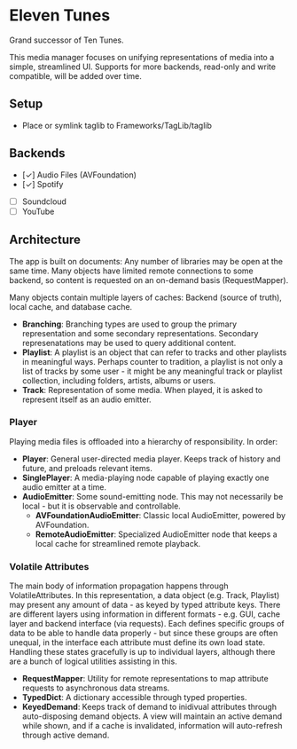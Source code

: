 #  Eleven Tunes

Grand successor of Ten Tunes.

This media manager focuses on unifying representations of media into a simple, streamlined UI. Supports for more backends, read-only and write compatible, will be added over time.
 
 ## Setup
 
 * Place or symlink taglib to Frameworks/TagLib/taglib 

 ## Backends
 
 * [✓] Audio Files (AVFoundation)
 * [✓] Spotify
 * [  ] Soundcloud
 * [  ] YouTube
 
 ## Architecture

The app is built on documents: Any number of libraries may be open at the same time. Many objects have limited remote connections to some backend, so content is requested on an on-demand basis (RequestMapper).

Many objects contain multiple layers of caches: Backend (source of truth), local cache, and database cache.

* **Branching**: Branching types are used to group the primary representation and some secondary representations. Secondary represenatations may be used to query additional content.
* **Playlist**: A playlist is an object that can refer to tracks and other playlists in meaningful ways. Perhaps counter to tradition, a playlist is not only a list of tracks by some user - it might be any meaningful track or playlist collection, including folders, artists, albums or users. 
* **Track**: Representation of some media. When played, it is asked to represent itself as an audio emitter.

### Player
Playing media files is offloaded into a hierarchy of responsibility. In order:

* **Player**: General user-directed media player. Keeps track of history and future, and preloads relevant items.
* **SinglePlayer**: A media-playing node capable of playing exactly one audio emitter at a time.
* **AudioEmitter**: Some sound-emitting node. This may not necessarily be local - but it is observable and controllable.
    * **AVFoundationAudioEmitter**: Classic local AudioEmitter, powered by AVFoundation.
    * **RemoteAudioEmitter**: Specialized AudioEmitter node that keeps a local cache for streamlined remote playback.

### Volatile Attributes

The main body of information propagation happens through VolatileAttributes. In this representation, a data object (e.g. Track, Playlist) may present any amount of data - as keyed by typed attribute keys. There are different layers using information in different formats - e.g. GUI, cache layer and backend interface (via requests). Each defines specific groups of data to be able to handle data properly - but since these groups are often unequal, in the interface each attribute must define its own load state. Handling these states gracefully is up to individual layers, although there are a bunch of logical utilities assisting in this.

* **RequestMapper**: Utility for remote representations to map attribute requests to asynchronous data streams.
* **TypedDict**: A dictionary accessible through typed properties.
* **KeyedDemand**: Keeps track of demand to inidivual attributes through auto-disposing demand objects. A view will maintain an active demand while shown, and if a cache is invalidated, information will auto-refresh through active demand.
